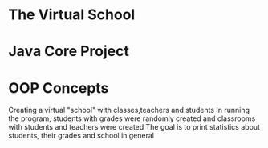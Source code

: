 # The Virtual School 
# Java Core Project
# OOP Concepts
Creating a virtual "school" with classes,teachers and students
In running the program, students with grades were randomly created and classrooms with students and teachers were created
The goal is to print statistics about students, their grades and school in general
